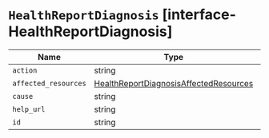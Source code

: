 # `HealthReportDiagnosis` [interface-HealthReportDiagnosis]

| Name | Type | Description |
| - | - | - |
| `action` | string | &nbsp; |
| `affected_resources` | [HealthReportDiagnosisAffectedResources](./HealthReportDiagnosisAffectedResources.md) | &nbsp; |
| `cause` | string | &nbsp; |
| `help_url` | string | &nbsp; |
| `id` | string | &nbsp; |
